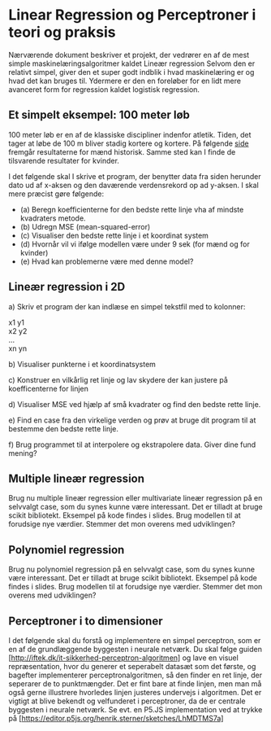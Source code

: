 # Linear Regression og Perceptroner i teori og praksis
Nærværende dokument beskriver et projekt, der vedrører en af de mest simple maskinelæringsalgoritmer kaldet Lineær regression Selvom den er relativt simpel, giver den et super godt indblik i hvad maskinelæring er og hvad det kan bruges til. Ydermere er den en foreløber for en lidt mere avanceret form for regression kaldet logistisk regression. 

## Et simpelt eksempel: 100 meter løb
100 meter løb er en af de klassiske discipliner indenfor atletik. 
Tiden, det tager at løbe de 100 m bliver stadig kortere og kortere. På følgende [side](https://www.worldathletics.org/records/all-time-toplists/sprints/100-metres/outdoor/men/senior) fremgår resultaterne for mænd historisk. Samme sted kan I finde de tilsvarende resultater for kvinder.  

I det følgende skal I skrive et program, der benytter data fra siden herunder dato ud af x-aksen og den daværende verdensrekord op ad y-aksen. 
I skal mere præcist gøre følgende:

- (a) Beregn koefficienterne for den bedste rette linje vha af mindste kvadraters metode. 
- (b) Udregn MSE (mean-squared-error)
- (c) Visualiser den bedste rette linje i et koordinat system
- (d) Hvornår vil vi ifølge modellen være under 9 sek (for mænd og for kvinder)
- (e) Hvad kan problemerne være med denne model?

## Lineær regression i 2D
a) Skriv et program der kan indlæse en simpel tekstfil med to kolonner:

x1 y1<br>
x2 y2<br>
...<br>
xn yn <br>

b) Visualiser punkterne i et koordinatsystem

c) Konstruer en vilkårlig ret linje og lav skydere der kan justere på koefficenterne for linjen 

d) Visualiser MSE ved hjælp af små kvadrater og find den bedste rette linje. 

e) Find en case fra den virkelige verden og prøv at bruge dit program til at bestemme den bedste rette linje. 

f) Brug programmet til at interpolere og ekstrapolere data. Giver dine fund mening?

## Multiple lineær regression
Brug nu multiple lineær regression eller multivariate lineær regression på en selvvalgt case, som du synes kunne være interessant. Det er tilladt at bruge scikit bibliotekt. Eksempel på kode findes i slides. Brug modellen til at forudsige nye værdier. Stemmer det mon overens med udviklingen?

## Polynomiel regression
Brug nu polynomiel regression på en selvvalgt case, som du synes kunne være interessant. Det er tilladt at bruge scikit bibliotekt. Eksempel på kode findes i slides. Brug modellen til at forudsige nye værdier. Stemmer det mon overens med udviklingen?

## Perceptroner i to dimensioner
I det følgende skal du forstå og implementere en simpel perceptron, som er en af de grundlæggende byggesten i neurale netværk. 
Du skal følge guiden [http://iftek.dk/it-sikkerhed-perceptron-algoritmen] og lave en visuel repræsentation, hvor du generer et seperabelt datasæt som det første, og bagefter implementerer perceptronalgoritmen, så den finder en ret linje, der seperarer de to punktmængder. Det er fint bare at finde linjen, men man må også gerne illustrere hvorledes linjen justeres undervejs i algoritmen. 
Det er vigtigt at blive bekendt og velfunderet i perceptroner, da de er centrale byggesten i neurale netværk. Se evt. en P5.JS implementation ved at trykke på [https://editor.p5js.org/henrik.sterner/sketches/LhMDTMS7a]

